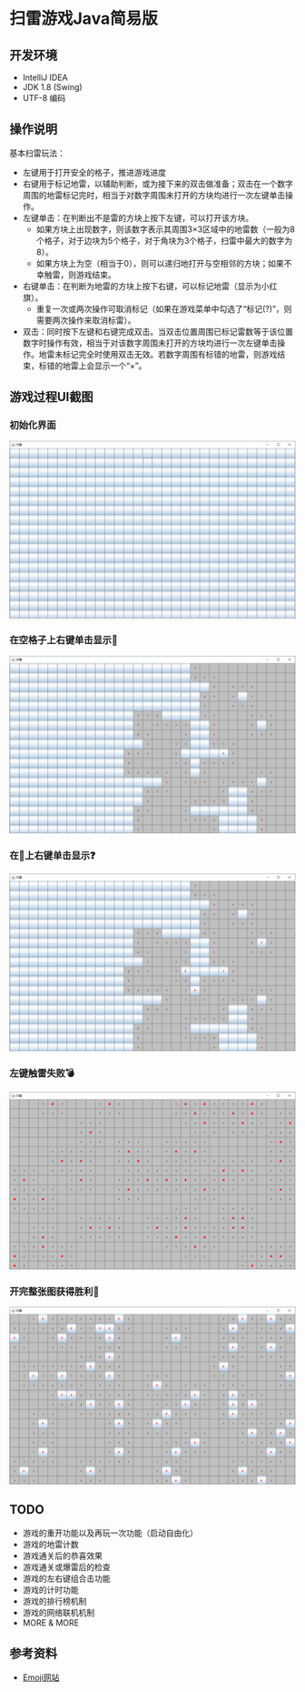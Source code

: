 # 扫雷游戏Java简易版

## 开发环境

- IntelliJ IDEA
- JDK 1.8 (Swing)
- UTF-8 编码

## 操作说明

基本扫雷玩法：
- 左键用于打开安全的格子，推进游戏进度
- 右键用于标记地雷，以辅助判断，或为接下来的双击做准备；双击在一个数字周围的地雷标记完时，相当于对数字周围未打开的方块均进行一次左键单击操作。
- 左键单击：在判断出不是雷的方块上按下左键，可以打开该方块。 
    - 如果方块上出现数字，则该数字表示其周围3×3区域中的地雷数（一般为8个格子，对于边块为5个格子，对于角块为3个格子，扫雷中最大的数字为8）。
    - 如果方块上为空（相当于0），则可以递归地打开与空相邻的方块；如果不幸触雷，则游戏结束。
- 右键单击：在判断为地雷的方块上按下右键，可以标记地雷（显示为小红旗）。
    - 重复一次或两次操作可取消标记（如果在游戏菜单中勾选了“标记(?)”，则需要两次操作来取消标雷）。
- 双击：同时按下左键和右键完成双击。当双击位置周围已标记雷数等于该位置数字时操作有效，相当于对该数字周围未打开的方块均进行一次左键单击操作。地雷未标记完全时使用双击无效。若数字周围有标错的地雷，则游戏结束，标错的地雷上会显示一个“×”。

## 游戏过程UI截图

### 初始化界面

![](resources/init.png)

### 在空格子上右键单击显示🚩

![](resources/flag.png)

### 在🚩上右键单击显示❓

![](resources/question.png)

### 左键触雷失败💣

![](resources/lose.png)

### 开完整张图获得胜利👑

![](resources/win.png)

## TODO

- 游戏的重开功能以及再玩一次功能（启动自由化）
- 游戏的地雷计数
- 游戏通关后的恭喜效果
- 游戏通关或爆雷后的检查
- 游戏的左右键组合击功能
- 游戏的计时功能
- 游戏的排行榜机制
- 游戏的网络联机机制
- MORE & MORE

## 参考资料

- [Emoji网站](https://emojipedia.org/)
